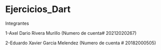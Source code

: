 # Ejercicios_Dart

Integrantes

1-Axel Dario Rivera Murillo (Numero de cuenta# 20212020267)

2-Eduardo Xavier Garcia Melendez (Numero de cuenta # 20182000505)